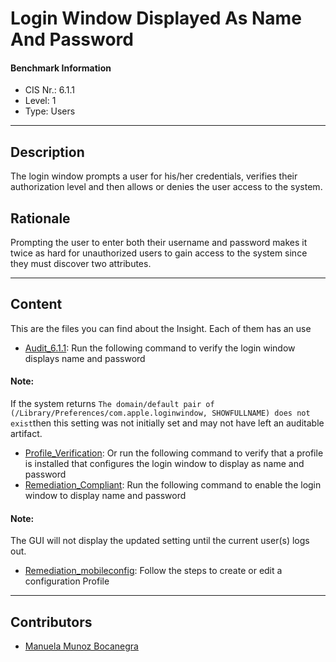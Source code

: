 # Login Window Displayed As Name And Password
#### Benchmark Information
- CIS Nr.: 6.1.1
- Level: 1
- Type: Users
------------------------
## Description

The login window prompts a user for his/her credentials, verifies their authorization level and then allows or denies the user access to the system.

## Rationale

Prompting the user to enter both their username and password makes it twice as hard for unauthorized users to gain access to the system since they must discover two attributes.


---
## Content
This are the files you can find about the Insight. Each of them has an use 
* [Audit_6.1.1](https://github.com/apfelwerk/JamfProtectInsights/blob/main/UsersType/CIS_6.1.1_Login%20Window%20Displayed%20As%20Name%20And%20Password/Audit_6.1.1.sh): Run the following command to verify the login window displays name and password

#### Note: 
If the system returns ```The domain/default pair of (/Library/Preferences/com.apple.loginwindow, SHOWFULLNAME) does not exist```then this setting was not initially set and may not have left an auditable artifact.

* [Profile_Verification](https://github.com/apfelwerk/JamfProtectInsights/blob/main/UsersType/CIS_6.1.1_Login%20Window%20Displayed%20As%20Name%20And%20Password/Profile_Verification.sh): Or run the following command to verify that a profile is installed that configures the login window to display as name and password
* [Remediation_Compliant](https://github.com/apfelwerk/JamfProtectInsights/blob/main/UsersType/CIS_6.1.1_Login%20Window%20Displayed%20As%20Name%20And%20Password/Remediation_Complaint.sh): Run the following command to enable the login window to display name and password

#### Note:
The GUI will not display the updated setting until the current user(s) logs out.

* [Remediation_mobileconfig](https://github.com/apfelwerk/JamfProtectInsights/blob/main/UsersType/CIS_6.1.1_Login%20Window%20Displayed%20As%20Name%20And%20Password/Remediation_mobileconfig.md): Follow the steps to create or edit a configuration Profile

------------------------------------------------------------------------------------------------------------------------------------------------------------------------------------------------------------------------------------------------------------------------------------------------------------------------------
## Contributors
* [Manuela Munoz Bocanegra](https://github.com/manuelamunoz)


